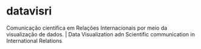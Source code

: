 # datavisri
Comunicação científica em Relações Internacionais por meio da visualização de dados.  | Data Visualization adn Scientific communication in International Relations 
